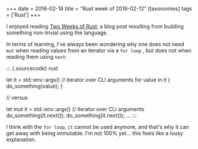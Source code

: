 +++
date = 2016-02-18
title = "Rust week of 2016-02-12"
[taxonomies]
tags = ['Rust']
+++

I
enjoyed reading [Two Weeks of Rust], a blog post resulting from building
something non-trivial using the language.

In terms of learning, I've always been wondering why one does not need
`mut` when reading values from an iterator via a `for loop` , but does
not when reading them using `next`:

::: {.sourcecode}
rust

let it = std::env::args() // iterator over CLI arguments for value in it
{ do_something(value); }

// versus

let mut it = std::env::args() // iterator over CLI arguments
do_something(it.next()); do_something(it.next()); ...
:::

I think with the `for loop`, `it` cannot be used anymore, and that's
why it can get away with being immutable. I'm not 100% yet... this
feels like a lousy explanation.

  [Two Weeks of Rust]: http://www.matusiak.eu/numerodix/blog/2016/1/10/two-weeks-rust/
